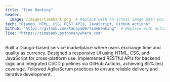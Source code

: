 ```yaml
---
title: "Time Banking"
header:
  image: /images/timebank.png  # Replace with an actual image path you upload
tech: "Django, HTML, CSS, REST APIs, JavaScript, GitHub Actions"
Github: "https://github.com/tanaya09/TimeBanking"  # Replace with actual GitHub repo if available
live: "https://timebank.pythonanywhere.com"
---
```


Built a Django-based service marketplace where users exchange time and quality as currency. Designed a responsive UI using HTML, CSS, and JavaScript for cross-platform use. Implemented RESTful APIs for backend logic and integrated CI/CD pipelines via GitHub Actions, achieving 85% test coverage. Followed Agile/Scrum practices to ensure reliable delivery and iterative development.

